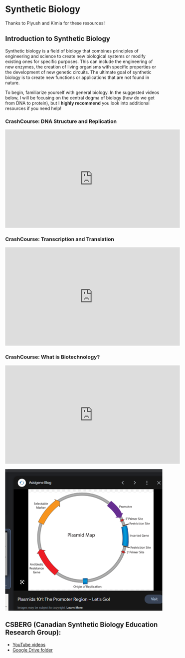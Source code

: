 # Synthetic Biology

Thanks to Piyush and Kimia for these resources!

## Introduction to Synthetic Biology

Synthetic biology is a field of biology that combines principles of engineering and science to create new biological systems or modify existing ones for specific purposes. This can include the engineering of new enzymes, the creation of living organisms with specific properties or the development of new genetic circuits. The ultimate goal of synthetic biology is to create new functions or applications that are not found in nature.

To begin, familiarize yourself with general biology. In the suggested videos below, I will be focusing on the central dogma of biology (how do we get from DNA to protein), but I **highly recommend** you look into additional resources if you need help!

### CrashCourse: DNA Structure and Replication

<iframe width="560" height="315" src="https://www.youtube.com/embed/8kK2zwjRV0M?si=Qka0_Mb54TLiqgW9" title="YouTube video player" frameborder="0" allow="accelerometer; autoplay; clipboard-write; encrypted-media; gyroscope; picture-in-picture; web-share" allowfullscreen></iframe>

### CrashCourse: Transcription and Translation

<iframe width="560" height="315" src="https://www.youtube.com/embed/itsb2SqR-R0?si=KvhQTRVd8KucgzyG" title="YouTube video player" frameborder="0" allow="accelerometer; autoplay; clipboard-write; encrypted-media; gyroscope; picture-in-picture; web-share" allowfullscreen></iframe>

### CrashCourse: What is Biotechnology?

<iframe width="560" height="315" src="https://www.youtube.com/embed/Qo9gcZ0r8k8?si=nMA58Wy8U3XXxUa8" title="YouTube video player" frameborder="0" allow="accelerometer; autoplay; clipboard-write; encrypted-media; gyroscope; picture-in-picture; web-share" allowfullscreen></iframe>

![Plasmid](../static/resources/plasmid.png)

## CSBERG (Canadian Synthetic Biology Education Research Group):

- [YouTube videos](https://www.youtube.com/playlist?list=PLzvN52ZEpjycAiYGH8gwvmNcba9ckz_US)
- [Google Drive folder](https://drive.google.com/drive/folders/1t2Sdaso1IImNbQC8IbyVLTqBLy8Ftrtb?usp=sharing)
